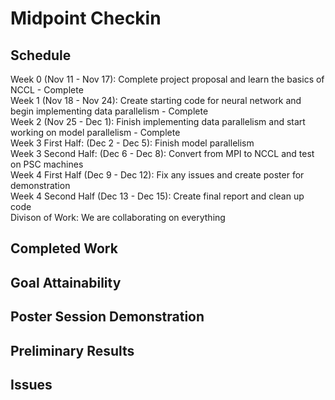 # Midpoint Checkin

## Schedule
Week 0 (Nov 11 - Nov 17): Complete project proposal and learn the basics of NCCL - Complete \
Week 1 (Nov 18 - Nov 24): Create starting code for neural network and begin implementing data parallelism - Complete \
Week 2 (Nov 25 - Dec 1): Finish implementing data parallelism and start working on model parallelism - Complete \
Week 3 First Half: (Dec 2 - Dec 5): Finish model parallelism \
Week 3 Second Half: (Dec 6 - Dec 8): Convert from MPI to NCCL and test on PSC machines \
Week 4 First Half (Dec 9 - Dec 12): Fix any issues and create poster for demonstration \
Week 4 Second Half (Dec 13 - Dec 15): Create final report and clean up code \
Divison of Work: We are collaborating on everything

## Completed Work

## Goal Attainability

## Poster Session Demonstration

## Preliminary Results

## Issues

